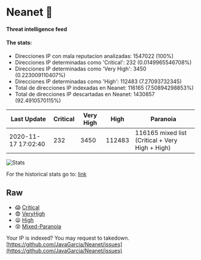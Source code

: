 # Neanet :hocho:
#### Threat intelligence feed
#### The stats:

- Direcciones IP con mala reputacion analizadas: 1547022 (100%)
- Direcciones IP determinadas como 'Critical':  232 (0.0149965546708%)
- Direcciones IP determinadas como 'Very High':  3450 (0.223009110407%)
- Direcciones IP determinadas como 'High':  112483 (7.27093732345)
- Total de direcciones IP indexadas en Neanet:  116165 (7.50894298853%)
- Total de direcciones IP descartadas en Neanet:  1430857 (92.4910570115%)

| Last Update | Critical | Very High | High | Paranoia |
| --- | --- | --- | --- | --- |
| 2020-11-17 17:02:40 | 232 | 3450 | 112483 | 116165 mixed list (Critical + Very High + High)|

![Stats](https://docs.google.com/spreadsheets/d/e/2PACX-1vSnaNMIXVabIpDJjufMlzH7poXnshF3mgd8Is1g9ytUEzVsP5my4Trn8f-xkoLLQ38xpL3HtmUexLo6/pubchart?oid=501124687&format=image)

For the historical stats go to: [link](/stats.csv)
## Raw
- :scream: [Critical](https://raw.githubusercontent.com/JavaGarcia/Neanet/master/blacklists/neanet_critical.txt)
- :fearful: [VeryHigh](https://raw.githubusercontent.com/JavaGarcia/Neanet/master/blacklists/neanet_veryHigh.txtt)
- :frowning: [High](https://raw.githubusercontent.com/JavaGarcia/Neanet/master/blacklists/neanet_high.txt)
- :dizzy_face: [Mixed-Paranoia](https://raw.githubusercontent.com/JavaGarcia/Neanet/master/blacklists/neanet_all.txt)


Your IP is indexed? You may request to takedown. [https://github.com/JavaGarcia/Neanet/issues](https://github.com/JavaGarcia/Neanet/issues)



































































































































































































































































































































































































































































































































































































































































































































































































































































































































































































































































































































































































































































































































































































































































































































































































































































































































































































































































































































































































































































































































































































































































































